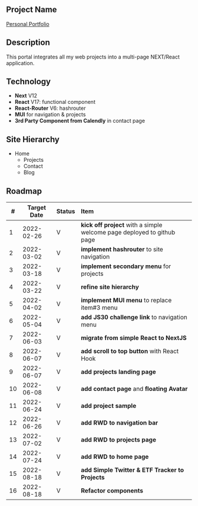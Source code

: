 ## Project Name
[Personal Portfolio](https://yumingchang1991.github.io/personal-portfolio/)

## Description
This portal integrates all my web projects into a multi-page NEXT/React application.

## Technology
- **Next** V12
- **React** V17: functional component
- **React-Router** V6: hashrouter
- **MUI** for navigation & projects
- **3rd Party Component from Calendly** in contact page

## Site Hierarchy
- Home
  - Projects
  - Contact
  - Blog

## Roadmap
|#   |Target Date | Status | Item 
|--- | ---------- | ------ |:---
| 1  | 2022-02-26 |   V    | **kick off project** with a simple welcome page deployed to github page
| 2  | 2022-03-02 |   V    | **implement hashrouter** to site navigation
| 3  | 2022-03-18 |   V    | **implement secondary menu** for projects
| 4  | 2022-03-22 |   V    | **refine site hierarchy**
| 5  | 2022-04-02 |   V    | **implement MUI menu** to replace item#3 menu
| 6  | 2022-05-04 |   V    | **add JS30 challenge link** to navigation menu
| 7  | 2022-06-03 |   V    | **migrate from simple React to NextJS**
| 8  | 2022-06-07 |   V    | **add scroll to top button** with React Hook
| 9  | 2022-06-07 |   V    | **add projects landing page**
| 10 | 2022-06-08 |   V    | **add contact page** and **floating Avatar**
| 11 | 2022-06-24 |   V    | **add project sample**
| 12 | 2022-06-26 |   V    | **add RWD to navigation bar**
| 13 | 2022-07-02 |   V    | **add RWD to projects page**
| 14 | 2022-07-24 |   V    | **add RWD to home page**
| 15 | 2022-08-18 |   V    | **add Simple Twitter & ETF Tracker to Projects**
| 16 | 2022-08-18 |   V    | **Refactor components**

